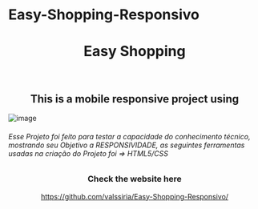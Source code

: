 # Easy-Shopping-Responsivo


<h1 align="center">
  Easy Shopping
</h1>

<br>

<h2 align="center">
  This is a mobile responsive project using
</h2>

![image](https://user-images.githubusercontent.com/118193249/231806165-731b5ed9-7180-4968-8946-4963ad876c09.png)


<h6> Esse Projeto foi feito para testar a capacidade do conhecimento técnico, mostrando seu Objetivo a RESPONSIVIDADE, as seguintes ferramentas usadas na criação do Projeto foi => 
 HTML5/CSS
</h6>



<h3 align="center">Check the website here</h3> 

<p align="center">
  <a href="https://github.com/valssiria/Easy-Shopping/">https://github.com/valssiria/Easy-Shopping-Responsivo/</a>
</p>
